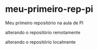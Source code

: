 # meu-primeiro-rep-pi
Meu primeiro repositório na aula de PI

alterando o repositório remotamente

alterando o repositório localmente
